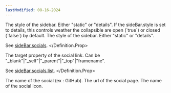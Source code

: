 ```yaml
---
lastModified: 08-16-2024
---
```


<script>
  import { Definition } from "$lib/components"
</script>


<Definition name="sideBar" description="The sideBar object defining sideBar of the website.">
  <Definition.Prop type="string" path="style" default="details" required>The style of the sidebar. Either "static" or "details".</Definition.Prop>
  <Definition.Prop type="boolean" path="develop" default="true" required>If the sideBar.style is set to details, this controls weather the collapsible are open (`true`) or closed (`false`) by default.</Definition.Prop>
  <Definition.Prop type="string" path="style" default="details" required>The style of the sidebar. Either "static" or "details".</Definition.Prop>
  <Definition.Prop type="string" path="socials" default="details" required>

  See [sideBar.socials](#definition-sideBar.socials).
  </Definition.Prop>
</Definition>

<Definition name="sideBar.socials" description="The socials object describing the socials displayed on right of the sidebar.">
  <Definition.Prop type="string" path="target" default="_self">The target property of the social link. Can be "_blank"|"_self"|"_parent"|"_top"|"framename".</Definition.Prop>
  <Definition.Prop type="array" path="list" required>

  See [sideBar.socials.list](#definition-sideBar.socials.list).
  </Definition.Prop>
</Definition>


<Definition name="sideBar.socials.list" description="An array of socials displayed on the right of the sidebar.">
  <Definition.Prop type="string" path="name" required>The name of the social (ex : GitHub).</Definition.Prop>
  <Definition.Prop type="string" path="url" required>The url of the social page.</Definition.Prop>
  <Definition.Prop type="boolean" path="icon">The name of the social icon.</Definition.Prop>
</Definition>
